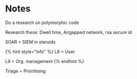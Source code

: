 # Notes

Do a research on polymorphic code

Research these: Dwell time, Airgapped network, rsa secure id

SOAR = SIEM in steroids

{% hint style="info" %}
L8 = User

L9 = Org. management
{% endhint %}

Triage = Prioritising
